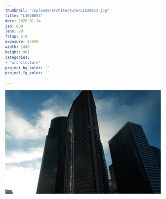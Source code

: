 ```yaml
---
thumbnail: "/uploads/architecture/L1020853.jpg"
title: "L1020853"
date: 2020-01-24
iso: 800
lens: 28
fstop: 5.6
exposure: 1/500
width: 1440
height: 961
categories:
- "architecture"
project_bg_color: ''
project_fg_color: ''

---
```


![img](/uploads/architecture/L1020853.jpg)
